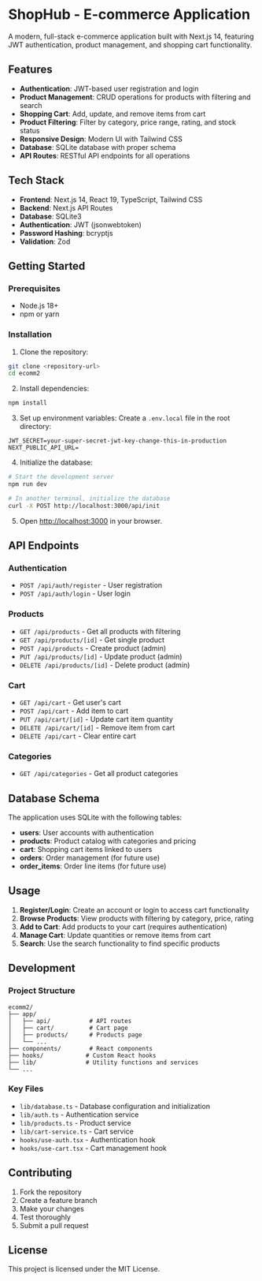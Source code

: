 # ShopHub - E-commerce Application

A modern, full-stack e-commerce application built with Next.js 14, featuring JWT authentication, product management, and shopping cart functionality.

## Features

- **Authentication**: JWT-based user registration and login
- **Product Management**: CRUD operations for products with filtering and search
- **Shopping Cart**: Add, update, and remove items from cart
- **Product Filtering**: Filter by category, price range, rating, and stock status
- **Responsive Design**: Modern UI with Tailwind CSS
- **Database**: SQLite database with proper schema
- **API Routes**: RESTful API endpoints for all operations

## Tech Stack

- **Frontend**: Next.js 14, React 19, TypeScript, Tailwind CSS
- **Backend**: Next.js API Routes
- **Database**: SQLite3
- **Authentication**: JWT (jsonwebtoken)
- **Password Hashing**: bcryptjs
- **Validation**: Zod

## Getting Started

### Prerequisites

- Node.js 18+ 
- npm or yarn

### Installation

1. Clone the repository:
```bash
git clone <repository-url>
cd ecomm2
```

2. Install dependencies:
```bash
npm install
```

3. Set up environment variables:
Create a `.env.local` file in the root directory:
```env
JWT_SECRET=your-super-secret-jwt-key-change-this-in-production
NEXT_PUBLIC_API_URL=
```

4. Initialize the database:
```bash
# Start the development server
npm run dev

# In another terminal, initialize the database
curl -X POST http://localhost:3000/api/init
```

5. Open [http://localhost:3000](http://localhost:3000) in your browser.

## API Endpoints

### Authentication
- `POST /api/auth/register` - User registration
- `POST /api/auth/login` - User login

### Products
- `GET /api/products` - Get all products with filtering
- `GET /api/products/[id]` - Get single product
- `POST /api/products` - Create product (admin)
- `PUT /api/products/[id]` - Update product (admin)
- `DELETE /api/products/[id]` - Delete product (admin)

### Cart
- `GET /api/cart` - Get user's cart
- `POST /api/cart` - Add item to cart
- `PUT /api/cart/[id]` - Update cart item quantity
- `DELETE /api/cart/[id]` - Remove item from cart
- `DELETE /api/cart` - Clear entire cart

### Categories
- `GET /api/categories` - Get all product categories

## Database Schema

The application uses SQLite with the following tables:

- **users**: User accounts with authentication
- **products**: Product catalog with categories and pricing
- **cart**: Shopping cart items linked to users
- **orders**: Order management (for future use)
- **order_items**: Order line items (for future use)

## Usage

1. **Register/Login**: Create an account or login to access cart functionality
2. **Browse Products**: View products with filtering by category, price, rating
3. **Add to Cart**: Add products to your cart (requires authentication)
4. **Manage Cart**: Update quantities or remove items from cart
5. **Search**: Use the search functionality to find specific products

## Development

### Project Structure
```
ecomm2/
├── app/
│   ├── api/           # API routes
│   ├── cart/          # Cart page
│   ├── products/      # Products page
│   └── ...
├── components/        # React components
├── hooks/            # Custom React hooks
├── lib/              # Utility functions and services
└── ...
```

### Key Files
- `lib/database.ts` - Database configuration and initialization
- `lib/auth.ts` - Authentication service
- `lib/products.ts` - Product service
- `lib/cart-service.ts` - Cart service
- `hooks/use-auth.tsx` - Authentication hook
- `hooks/use-cart.tsx` - Cart management hook

## Contributing

1. Fork the repository
2. Create a feature branch
3. Make your changes
4. Test thoroughly
5. Submit a pull request

## License

This project is licensed under the MIT License.
